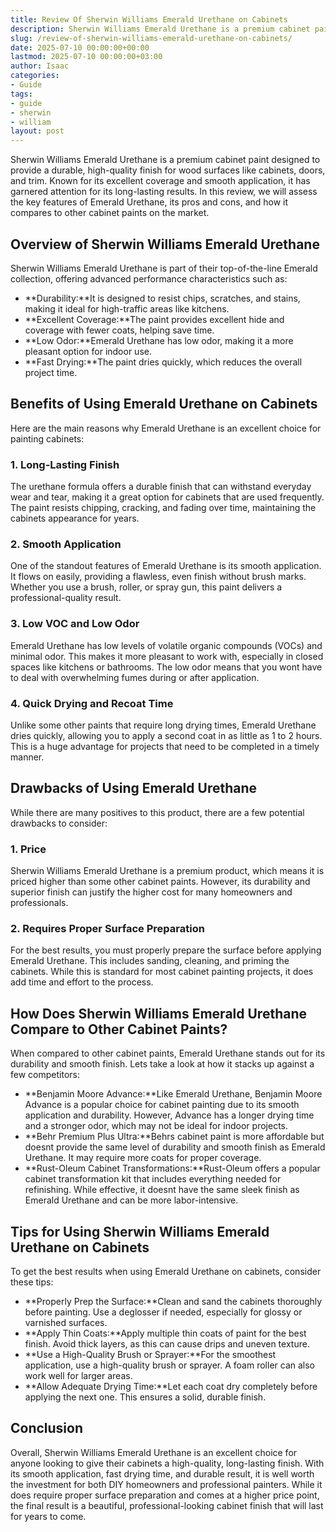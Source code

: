 ```yaml
---
title: Review Of Sherwin Williams Emerald Urethane on Cabinets
description: Sherwin Williams Emerald Urethane is a premium cabinet paint designed to provide a durable, high-quality finish for wood surfaces like cabinets, doors, and...
slug: /review-of-sherwin-williams-emerald-urethane-on-cabinets/
date: 2025-07-10 00:00:00+00:00
lastmod: 2025-07-10 00:00:00+03:00
author: Isaac
categories:
- Guide
tags:
- guide
- sherwin
- william
layout: post
---
```

Sherwin Williams Emerald Urethane is a premium cabinet paint designed to provide a durable, high-quality finish for wood surfaces like cabinets, doors, and trim. Known for its excellent coverage and smooth application, it has garnered attention for its long-lasting results. In this review, we will assess the key features of Emerald Urethane, its pros and cons, and how it compares to other cabinet paints on the market.
## Overview of Sherwin Williams Emerald Urethane
Sherwin Williams Emerald Urethane is part of their top-of-the-line Emerald collection, offering advanced performance characteristics such as:
- **Durability:**It is designed to resist chips, scratches, and stains, making it ideal for high-traffic areas like kitchens.
- **Excellent Coverage:**The paint provides excellent hide and coverage with fewer coats, helping save time.
- **Low Odor:**Emerald Urethane has low odor, making it a more pleasant option for indoor use.
- **Fast Drying:**The paint dries quickly, which reduces the overall project time.
## Benefits of Using Emerald Urethane on Cabinets
Here are the main reasons why Emerald Urethane is an excellent choice for painting cabinets:
### 1. Long-Lasting Finish
The urethane formula offers a durable finish that can withstand everyday wear and tear, making it a great option for cabinets that are used frequently. The paint resists chipping, cracking, and fading over time, maintaining the cabinets appearance for years.
### 2. Smooth Application
One of the standout features of Emerald Urethane is its smooth application. It flows on easily, providing a flawless, even finish without brush marks. Whether you use a brush, roller, or spray gun, this paint delivers a professional-quality result.
### 3. Low VOC and Low Odor
Emerald Urethane has low levels of volatile organic compounds (VOCs) and minimal odor. This makes it more pleasant to work with, especially in closed spaces like kitchens or bathrooms. The low odor means that you wont have to deal with overwhelming fumes during or after application.
### 4. Quick Drying and Recoat Time
Unlike some other paints that require long drying times, Emerald Urethane dries quickly, allowing you to apply a second coat in as little as 1 to 2 hours. This is a huge advantage for projects that need to be completed in a timely manner.
## Drawbacks of Using Emerald Urethane
While there are many positives to this product, there are a few potential drawbacks to consider:
### 1. Price
Sherwin Williams Emerald Urethane is a premium product, which means it is priced higher than some other cabinet paints. However, its durability and superior finish can justify the higher cost for many homeowners and professionals.
### 2. Requires Proper Surface Preparation
For the best results, you must properly prepare the surface before applying Emerald Urethane. This includes sanding, cleaning, and priming the cabinets. While this is standard for most cabinet painting projects, it does add time and effort to the process.
## How Does Sherwin Williams Emerald Urethane Compare to Other Cabinet Paints?
When compared to other cabinet paints, Emerald Urethane stands out for its durability and smooth finish. Lets take a look at how it stacks up against a few competitors:
- **Benjamin Moore Advance:**Like Emerald Urethane, Benjamin Moore Advance is a popular choice for cabinet painting due to its smooth application and durability. However, Advance has a longer drying time and a stronger odor, which may not be ideal for indoor projects.
- **Behr Premium Plus Ultra:**Behrs cabinet paint is more affordable but doesnt provide the same level of durability and smooth finish as Emerald Urethane. It may require more coats for proper coverage.
- **Rust-Oleum Cabinet Transformations:**Rust-Oleum offers a popular cabinet transformation kit that includes everything needed for refinishing. While effective, it doesnt have the same sleek finish as Emerald Urethane and can be more labor-intensive.
## Tips for Using Sherwin Williams Emerald Urethane on Cabinets
To get the best results when using Emerald Urethane on cabinets, consider these tips:
- **Properly Prep the Surface:**Clean and sand the cabinets thoroughly before painting. Use a deglosser if needed, especially for glossy or varnished surfaces.
- **Apply Thin Coats:**Apply multiple thin coats of paint for the best finish. Avoid thick layers, as this can cause drips and uneven texture.
- **Use a High-Quality Brush or Sprayer:**For the smoothest application, use a high-quality brush or sprayer. A foam roller can also work well for larger areas.
- **Allow Adequate Drying Time:**Let each coat dry completely before applying the next one. This ensures a solid, durable finish.
## Conclusion
Overall, Sherwin Williams Emerald Urethane is an excellent choice for anyone looking to give their cabinets a high-quality, long-lasting finish. With its smooth application, fast drying time, and durable result, it is well worth the investment for both DIY homeowners and professional painters. While it does require proper surface preparation and comes at a higher price point, the final result is a beautiful, professional-looking cabinet finish that will last for years to come.